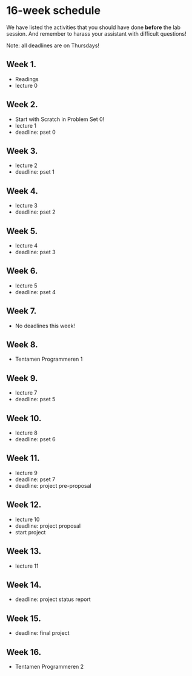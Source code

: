# 16-week schedule

We have listed the activities that you should have done **before** the lab
session.  And remember to harass your assistant with difficult questions!

Note: all deadlines are on Thursdays!

## Week 1.

* Readings
* lecture 0

## Week 2.

* Start with Scratch in Problem Set 0!
* lecture 1
* deadline: pset 0

## Week 3.

* lecture 2 
* deadline: pset 1 

## Week 4.

* lecture 3
* deadline: pset 2

## Week 5.

* lecture 4
* deadline: pset 3

## Week 6.

* lecture 5
* deadline: pset 4

## Week 7.

* No deadlines this week!

## Week 8.

* Tentamen Programmeren 1

## Week 9.

* lecture 7 
* deadline: pset 5

## Week 10.

* lecture 8 
* deadline: pset 6

## Week 11.

* lecture 9 
* deadline: pset 7
* deadline: project pre-proposal

## Week 12.

* lecture 10 
* deadline: project proposal
* start project

## Week 13.

* lecture 11

## Week 14.

* deadline: project status report

## Week 15.

* deadline: final project

## Week 16.

* Tentamen Programmeren 2

